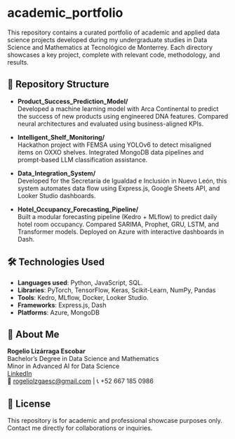# academic_portfolio

This repository contains a curated portfolio of academic and applied data science projects developed during my undergraduate studies in Data Science and Mathematics at Tecnológico de Monterrey. Each directory showcases a key project, complete with relevant code, methodology, and results.

## 📁 Repository Structure

- **Product_Success_Prediction_Model/**  
  Developed a machine learning model with Arca Continental to predict the success of new products using engineered DNA features. Compared neural architectures and evaluated using business-aligned KPIs.

- **Intelligent_Shelf_Monitoring/**  
  Hackathon project with FEMSA using YOLOv6 to detect misaligned items on OXXO shelves. Integrated MongoDB data pipelines and prompt-based LLM classification assistance.

- **Data_Integration_System/**  
  Developed for the Secretaría de Igualdad e Inclusión in Nuevo León, this system automates data flow using Express.js, Google Sheets API, and Looker Studio dashboards.

- **Hotel_Occupancy_Forecasting_Pipeline/**  
  Built a modular forecasting pipeline (Kedro + MLflow) to predict daily hotel room occupancy. Compared SARIMA, Prophet, GRU, LSTM, and Transformer models. Deployed on Azure with interactive dashboards in Dash.

## 🛠️ Technologies Used

- **Languages used**: Python, JavaScript, SQL.
- **Libraries**: PyTorch, TensorFlow, Keras, Scikit-Learn, NumPy, Pandas  
- **Tools**: Kedro, MLflow, Docker, Looker Studio.
- **Frameworks**: Express.js, Dash  
- **Platforms**: Azure, MongoDB

## 📄 About Me

**Rogelio Lizárraga Escobar**  
Bachelor’s Degree in Data Science and Mathematics  
Minor in Advanced AI for Data Science  
[LinkedIn](https://linkedin.com/in/rogelio-lizárraga-escobar-010199273/)  
📧 rogeliolzgaesc@gmail.com | 📞 +52 667 185 0986

## 📌 License

This repository is for academic and professional showcase purposes only.  
Contact me directly for collaborations or inquiries.
